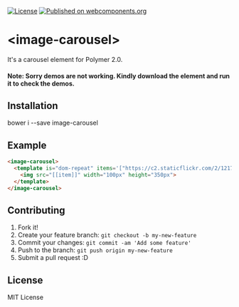 
[![License](http://img.shields.io/badge/license-MIT-green.svg?style=flat)](https://github.com/a1626/image-carousel/blob/master/LICENSE)
[![Published on webcomponents.org](https://img.shields.io/badge/webcomponents.org-published-blue.svg)](https://www.webcomponents.org/element/a1626/image-carousel)



# \<image-carousel\>

It's a carousel element for Polymer 2.0.

#### Note: Sorry demos are not working. Kindly download the element and run it to check the demos.

## Installation

  bower i --save image-carousel


## Example


```html
<image-carousel>
  <template is="dom-repeat" items='["https://c2.staticflickr.com/2/1217/4607963354_e1a8fea210_z.jpg", "https://cs1.livemaster.ru/storage/e6/45/00b119c13ed9f8b4dc6363a60d--materialy-dlya-tvorchestva-nabor-dlya-vyshivki-biserom-belyj-ti.jpg", "https://tse4.mm.bing.net/th?id=ORT.TH_470633631&pid=1.12&eid=G.470633631"]' slot="images">
    <img src="[[item]]" width="100px" height="350px">
  </template>
</image-carousel>
```


## Contributing

1. Fork it!
2. Create your feature branch: `git checkout -b my-new-feature`
3. Commit your changes: `git commit -am 'Add some feature'`
4. Push to the branch: `git push origin my-new-feature`
5. Submit a pull request :D


## License

MIT License
